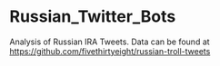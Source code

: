 # Russian_Twitter_Bots
Analysis of Russian IRA Tweets. 
Data can be found at https://github.com/fivethirtyeight/russian-troll-tweets
